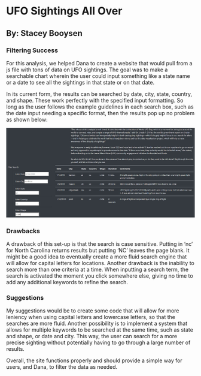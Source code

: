 # UFO Sightings All Over
## By: Stacey Booysen

### Filtering Success
For this analysis, we helped Dana to create a website that would pull from a js file with tons of data on UFO sightings. The goal was to make a searchable chart wherein the user could input something like a state name or a date to see all the sightings in that state or on that date. 

In its current form, the results can be searched by date, city, state, country, and shape. These work perfectly with the specified input formatting. So long as the user follows the example guidelines in each search box, such as the date input needing a specific format, then the results pop up no problem as shown below:

![Filtering](https://github.com/sbooysen/UFOs/blob/main/static/images/FilterExample.jpg)

### Drawbacks
A drawback of this set-up is that the search is case sensitive. Putting in ‘nc’ for North Carolina returns results but putting ‘NC’ leaves the page blank. It might be a good idea to eventually create a more fluid search engine that will allow for capital letters for locations. Another drawback is the inability to search more than one criteria at a time. When inputting a search term, the search is activated the moment you click somewhere else, giving no time to add any additional keywords to refine the search.

### Suggestions
My suggestions would be to create some code that will allow for more leniency when using capital letters and lowercase letters, so that the searches are more fluid. Another possibility is to implement a system that allows for multiple keywords to be searched at the same time, such as state and shape, or date and city. This way, the user can search for a more precise sighting without potentially having to go through a large number of results.

Overall, the site functions properly and should provide a simple way for users, and Dana, to filter the data as needed.
